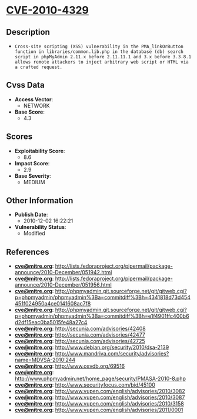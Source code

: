 
# [CVE-2010-4329](https://cve.mitre.org/cgi-bin/cvename.cgi?name=CVE-2010-4329)

## Description

- `Cross-site scripting (XSS) vulnerability in the PMA_linkOrButton function in libraries/common.lib.php in the database (db) search script in phpMyAdmin 2.11.x before 2.11.11.1 and 3.x before 3.3.8.1 allows remote attackers to inject arbitrary web script or HTML via a crafted request.`

## Cvss Data

- **Access Vector**:
  - NETWORK
- **Base Score**:
  - 4.3

## Scores

- **Exploitability Score**:
  - 8.6
- **Impact Score**:
  - 2.9
- **Base Severity**:
  - MEDIUM

## Other Information

- **Publish Date**:
  - 2010-12-02 16:22:21
- **Vulnerability Status**:
  - Modified

## References

- **cve@mitre.org**: http://lists.fedoraproject.org/pipermail/package-announce/2010-December/051942.html
- **cve@mitre.org**: http://lists.fedoraproject.org/pipermail/package-announce/2010-December/051956.html
- **cve@mitre.org**: http://phpmyadmin.git.sourceforge.net/git/gitweb.cgi?p=phpmyadmin/phpmyadmin%3Ba=commitdiff%3Bh=4341818d73d454451f024950a4ce0141608ac7f8
- **cve@mitre.org**: http://phpmyadmin.git.sourceforge.net/git/gitweb.cgi?p=phpmyadmin/phpmyadmin%3Ba=commitdiff%3Bh=e1f4901ffc400b6d2df15eac0ba5015fe48a27c4
- **cve@mitre.org**: http://secunia.com/advisories/42408
- **cve@mitre.org**: http://secunia.com/advisories/42477
- **cve@mitre.org**: http://secunia.com/advisories/42725
- **cve@mitre.org**: http://www.debian.org/security/2010/dsa-2139
- **cve@mitre.org**: http://www.mandriva.com/security/advisories?name=MDVSA-2010:244
- **cve@mitre.org**: http://www.osvdb.org/69516
- **cve@mitre.org**: http://www.phpmyadmin.net/home_page/security/PMASA-2010-8.php
- **cve@mitre.org**: http://www.securityfocus.com/bid/45100
- **cve@mitre.org**: http://www.vupen.com/english/advisories/2010/3082
- **cve@mitre.org**: http://www.vupen.com/english/advisories/2010/3087
- **cve@mitre.org**: http://www.vupen.com/english/advisories/2010/3158
- **cve@mitre.org**: http://www.vupen.com/english/advisories/2011/0001
